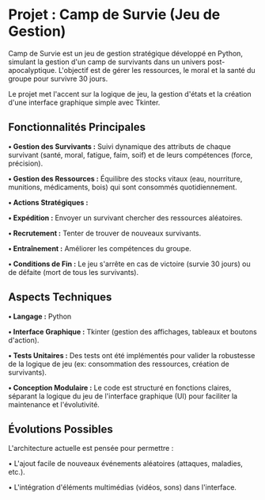 # Projet : Camp de Survie (Jeu de Gestion)
Camp de Survie est un jeu de gestion stratégique développé en Python, simulant la gestion d'un camp de survivants dans un univers post-apocalyptique. L'objectif est de gérer les ressources, le moral et la santé du groupe pour survivre 30 jours.

Le projet met l'accent sur la logique de jeu, la gestion d'états et la création d'une interface graphique simple avec Tkinter.

## Fonctionnalités Principales
**• Gestion des Survivants :** Suivi dynamique des attributs de chaque survivant (santé, moral, fatigue, faim, soif) et de leurs compétences (force, précision).

**• Gestion des Ressources :** Équilibre des stocks vitaux (eau, nourriture, munitions, médicaments, bois) qui sont consommés quotidiennement.

**• Actions Stratégiques :**

   **• Expédition :** Envoyer un survivant chercher des ressources aléatoires.

   **• Recrutement :** Tenter de trouver de nouveaux survivants.

   **• Entraînement :** Améliorer les compétences du groupe.

   **• Conditions de Fin :** Le jeu s'arrête en cas de victoire (survie 30 jours) ou de défaite (mort de tous les survivants).

## Aspects Techniques
**• Langage :** Python

**• Interface Graphique :** Tkinter (gestion des affichages, tableaux et boutons d'action).

**• Tests Unitaires :** Des tests ont été implémentés pour valider la robustesse de la logique de jeu (ex: consommation des ressources, création de survivants).

**• Conception Modulaire :** Le code est structuré en fonctions claires, séparant la logique du jeu de l'interface graphique (UI) pour faciliter la maintenance et l'évolutivité.

## Évolutions Possibles
L'architecture actuelle est pensée pour permettre :

  • L'ajout facile de nouveaux événements aléatoires (attaques, maladies, etc.).

  • L'intégration d'éléments multimédias (vidéos, sons) dans l'interface.
